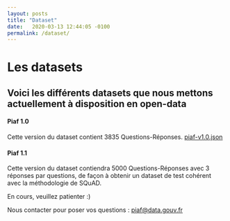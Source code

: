 ```yaml
---
layout: posts
title: "Dataset"
date:   2020-03-13 12:44:05 -0100
permalink: /dataset/
---
```


# Les datasets

## Voici les différents datasets que nous mettons actuellement à disposition en open-data

#### Piaf 1.0
Cette version du dataset contient 3835 Questions-Réponses. 
[piaf-v1.0.json](https://github.com/etalab-ia/piaf-code/raw/master/piaf-v1.0.json)  
  
#### Piaf 1.1
Cette version du dataset contiendra 5000 Questions-Réponses avec 3 réponses par questions, de façon à obtenir un dataset de test cohérent avec la méthodologie de SQuAD.

En cours, veuillez patienter :)

Nous contacter pour poser vos questions : [piaf@data.gouv.fr](piaf@data.gouv.fr)
